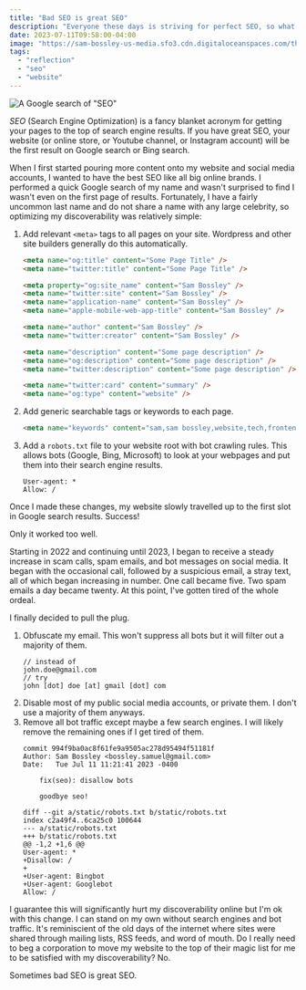 ```yaml
---
title: "Bad SEO is great SEO"
description: "Everyone these days is striving for perfect SEO, so what is it? And what's the catch?"
date: 2023-07-11T09:58:00-04:00
image: "https://sam-bossley-us-media.sfo3.cdn.digitaloceanspaces.com/thoughts/2023/seo-search.png"
tags:
  - "reflection"
  - "seo"
  - "website"
---
```


![A Google search of "SEO"](https://sam-bossley-us-media.sfo3.cdn.digitaloceanspaces.com/thoughts/2023/seo-search.png)

*SEO* (Search Engine Optimization) is a fancy blanket acronym for getting your pages to the top of search engine results. If you have great SEO, your website (or online store, or Youtube channel, or Instagram account) will be the first result on Google search or Bing search.

When I first started pouring more content onto my website and social media accounts, I wanted to have the best SEO like all big online brands. I performed a quick Google search of my name and wasn't surprised to find I wasn't even on the first page of results. Fortunately, I have a fairly uncommon last name and do not share a name with any large celebrity, so optimizing my discoverability was relatively simple:

1. Add relevant `<meta>` tags to all pages on your site. Wordpress and other site builders generally do this automatically.
    ```html
    <meta name="og:title" content="Some Page Title" />
    <meta name="twitter:title" content="Some Page Title" />

    <meta property="og:site_name" content="Sam Bossley" />
    <meta name="twitter:site" content="Sam Bossley" />
    <meta name="application-name" content="Sam Bossley" />
    <meta name="apple-mobile-web-app-title" content="Sam Bossley" />

    <meta name="author" content="Sam Bossley" />
    <meta name="twitter:creator" content="Sam Bossley" />

    <meta name="description" content="Some page description" />
    <meta name="og:description" content="Some page description" />
    <meta name="twitter:description" content="Some page description" />

    <meta name="twitter:card" content="summary" />
    <meta name="og:type" content="website" />
    ```
2. Add generic searchable tags or keywords to each page.
    ```html
    <meta name="keywords" content="sam,sam bossley,website,tech,frontend" />
    ```
3. Add a `robots.txt` file to your website root with bot crawling rules. This allows bots (Google, Bing, Microsoft) to look at your webpages and put them into their search engine results.
    ```
    User-agent: *
    Allow: /
    ```

Once I made these changes, my website slowly travelled up to the first slot in Google search results. Success!

Only it worked too well.

Starting in 2022 and continuing until 2023, I began to receive a steady increase in scam calls, spam emails, and bot messages on social media. It began with the occasional call, followed by a suspicious email, a stray text, all of which began increasing in number. One call became five. Two spam emails a day became twenty. At this point, I've gotten tired of the whole ordeal.

I finally decided to pull the plug.

1. Obfuscate my email. This won't suppress all bots but it will filter out a majority of them.
    ```
    // instead of
    john.doe@gmail.com
    // try
    john [dot] doe [at] gmail [dot] com
    ```
2. Disable most of my public social media accounts, or private them. I don't use a majority of them anyways.
3. Remove all bot traffic except maybe a few search engines. I will likely remove the remaining ones if I get tired of them.
    ```git-commit
    commit 994f9ba0ac8f61fe9a9505ac278d95494f51181f
    Author: Sam Bossley <bossley.samuel@gmail.com>
    Date:   Tue Jul 11 11:21:41 2023 -0400

        fix(seo): disallow bots

        goodbye seo!

    diff --git a/static/robots.txt b/static/robots.txt
    index c2a49f4..6ca25c0 100644
    --- a/static/robots.txt
    +++ b/static/robots.txt
    @@ -1,2 +1,6 @@
    User-agent: *
    +Disallow: /
    +
    +User-agent: Bingbot
    +User-agent: Googlebot
    Allow: /
    ```

I guarantee this will significantly hurt my discoverability online but I'm ok with this change. I can stand on my own without search engines and bot traffic. It's reminiscient of the old days of the internet where sites were shared through mailing lists, RSS feeds, and word of mouth. Do I really need to beg a corporation to move my website to the top of their magic list for me to be satisfied with my discoverability? No.

Sometimes bad SEO is great SEO.
